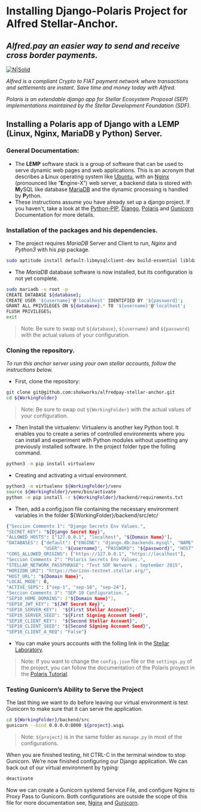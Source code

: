 # Installing Django-Polaris Project for Alfred Stellar-Anchor.
## _Alfred.pay an easier way to send and receive cross border payments._

[![N|Solid](https://alfred-pay.com/wp-content/themes/Alfred%20Pay%20Theme/assets/images/Logo_Alfred.svg)](https://alfredpay.io)

_Alfred is a compliant Crypto to FIAT payment network where transactions and settlements are instant. Save time and money today with Alfred._

_Polaris is an extendable django app for Stellar Ecosystem Proposal (SEP) implementations maintained by the Stellar Development Foundation (SDF)._

## Installing a Polaris app of Django with a LEMP (Linux, Nginx, MariaDB y Python) Server.

### General Documentation:
- The **LEMP** software stack is a group of software that can be used to serve dynamic web pages and web applications. This is an acronym that describes a **L**inux operating system like [Ubuntu], with an [Nginx] (pronounced like “**E**ngine-X”) web server, a backend data is stored with **M**ySQL like database [MariaDB] and the dynamic processing is handled by **P**ython.
- These instructions assume you have already set up a django project. If you haven't, take a look at the [Python-PIP], [Django], [Polaris] and [Gunicorn] Documentation for more details.

### Installation of the packages and his dependencies.
- The project requires _MariaDB_ Server and Client to run, _Nginx_ and _Python3_ with his _pip_ package.
```sh
sudo aptitude install default-libmysqlclient-dev build-essential libldap2-dev mariadb-server-10.3 mariadb-client-10.3 nginx python3-dev python3-pip 
```
- The _MariaDB_ database software is now installed, but its configuration is not yet complete.
```sh
sudo mariadb -u root -p
CREATE DATABASE ${database};
CREATE USER '${username}'@'localhost' IDENTIFIED BY '${password}';
GRANT ALL PRIVILEGES ON ${database}.* TO '${username}'@'localhost';
FLUSH PRIVILEGES;
exit
```
> Note: Be sure to swap out `${database}`, `${username}` and `${password}` with the actual values of your configuration.

### Cloning the repository.
_To run this anchor server using your own stellar accounts, follow the instructions below._

- First, clone the repository:
```sh
git clone git@github.com:shokworks/alfredpay-stellar-anchor.git
cd ${WorkingFolder}
```
> Note: Be sure to swap out `${WorkingFolder}` with the actual values of your configuration.

- Then Install the virtualenv: Virtualenv is another key Python tool. It enables you to create a series of controlled environments where you can install and experiment with Python modules without upsetting any previously installed software. In the project folder type the folling command.
```sh
python3 -m pip install virtualenv
```
- Creating and activating a virtual environment.
```sh
python3 -m virtualenv ${WorkingFolder}/venv
source ${WorkingFolder}/venv/bin/activate
python -m pip install -r ${WorkingFolder}/backend/requirements.txt
```

- Then, add a config.json file containing the necessary environment variables in the folder ${WorkingFolder}/backend/src/etc/

```sh
{"Seccion Comments 1": "Django Secrets Env Values.",
"SECRET_KEY": "${Django Secret Key}",
"ALLOWED_HOSTS": ["127.0.0.1", "localhost", "${Domain Name}"],
"DATABASES": {"default": {"ENGINE": "django.db.backends.mysql", "NAME": "${database}", 
              "USER": "${username}", "PASSWORD": "${password}", "HOST": "127.0.0.1", "PORT": ""}},
"CORS_ALLOWED_ORIGINS": ["https://127.0.0.1", "https://localhost"],
"Seccion Comments 2": "Polaris Secrets Env Values.",
"STELLAR_NETWORK_PASSPHRASE": "Test SDF Network ; September 2015",
"HORIZON_URI": "https://horizon-testnet.stellar.org/",
"HOST_URL": "${Domain Name}",
"LOCAL_MODE": 0,
"ACTIVE_SEPS": ["sep-1", "sep-10", "sep-24"],
"Seccion Comments 3": "SEP 10 Configuration.",
"SEP10_HOME_DOMAINS": ["${Domain Name}"],
"SEP10_JWT_KEY": "${JWT Secret Key}",
"SEP10_SERVER_KEY":  "${First Stellar Account}",
"SEP10_SERVER_SEED": "${First Signing Account Seed}",
"SEP10_CLIENT_KEY":  "${Second Stellar Account}",
"SEP10_CLIENT_SEED": "${Second Signing Account Seed}",
"SEP10_CLIENT_A_REQ": "False"}
```

- You can make yours accounts with the folling link in the [Stellar Laboratory].
> Note: If you want to change the `config.json` file or the `settings.py` of the project, you can follow the documentation of the Polaris proyect in the [Polaris Tutorial].

### Testing Gunicorn’s Ability to Serve the Project

The last thing we want to do before leaving our virtual environment is test Gunicorn to make sure that it can serve the application.

```sh
cd ${WorkingFolder}/backend/src
gunicorn --bind 0.0.0.0:8000 ${project}.wsgi
```

> Note: `${project}` is in the same folder as `manage.py` in most of the configurations.

When you are finished testing, hit CTRL-C in the terminal window to stop Gunicorn. We’re now finished configuring our Django application. We can back out of our virtual environment by typing:

```sh
deactivate
```

Now we can create a Gunicorn systemd Service File, and configure Nginx to Proxy Pass to Gunicorn. Both configurations are outside the scope of this file for more documentation see, [Nginx] and [Gunicorn].

[Ubuntu]: <https://ubuntu.com/server/docs>
[MariaDB]: https://mariadb.com/kb/en/documentation/
[Nginx]: https://nginx.org/en/docs/
[Python-PIP]: https://pip.pypa.io/en/stable/
[Django]: https://docs.djangoproject.com/en/3.2/
[Polaris]: https://django-polaris.readthedocs.io/
[Gunicorn]: https://docs.gunicorn.org/en/stable/index.html
[Stellar Laboratory]: https://laboratory.stellar.org/#account-creator?network=test
[Polaris Tutorial]: https://django-polaris.readthedocs.io/en/stable/tutorials/index.html
